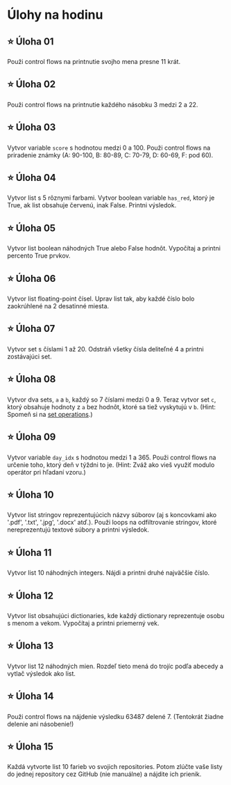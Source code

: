 # Úlohy na hodinu

## ⭐ **Úloha 01**
Použi control flows na printnutie svojho mena presne 11 krát.

## ⭐ **Úloha 02**
Použi control flows na printnutie každého násobku 3 medzi 2 a 22.

## ⭐ **Úloha 03**
Vytvor variable `score` s hodnotou medzi 0 a 100. Použi control flows na priradenie známky (A: 90-100, B: 80-89, C: 70-79, D: 60-69, F: pod 60).

## ⭐ **Úloha 04**
Vytvor list s 5 rôznymi farbami. Vytvor boolean variable `has_red`, ktorý je True, ak list obsahuje červenú, inak False. Printni výsledok.

## ⭐ **Úloha 05**
Vytvor list boolean náhodných True alebo False hodnôt. Vypočítaj a printni percento True prvkov.

## ⭐ **Úloha 06**
Vytvor list floating-point čísel. Uprav list tak, aby každé číslo bolo zaokrúhlené na 2 desatinné miesta.

## ⭐ **Úloha 07**
Vytvor set s číslami 1 až 20. Odstráň všetky čísla deliteľné 4 a printni zostávajúci set.

## ⭐ **Úloha 08**
Vytvor dva sets, `a` a `b`, každý so 7 číslami medzi 0 a 9. Teraz vytvor set `c`, ktorý obsahuje hodnoty z `a` bez hodnôt, ktoré sa tiež vyskytujú v `b`. (Hint: Spomeň si na [set operations](https://www.w3schools.com/python/python_operators.asp).)

## ⭐ **Úloha 09**
Vytvor variable `day_idx` s hodnotou medzi 1 a 365. Použi control flows na určenie toho, ktorý deň v týždni to je. (Hint: Zváž ako vieš využiť modulo operátor pri hľadaní vzoru.)

## ⭐ **Úloha 10**
Vytvor list stringov reprezentujúcich názvy súborov (aj s koncovkami ako '.pdf', '.txt', '.jpg', '.docx' atď.). Použi loops na odfiltrovanie stringov, ktoré nereprezentujú textové súbory a printni výsledok.

## ⭐ **Úloha 11**
Vytvor list 10 náhodných integers. Nájdi a printni druhé najväčšie číslo.

## ⭐ **Úloha 12**
Vytvor list obsahujúci dictionaries, kde každý dictionary reprezentuje osobu s menom a vekom. Vypočítaj a printni priemerný vek.

## ⭐ **Úloha 13**
Vytvor list 12 náhodných mien. Rozdeľ tieto mená do trojíc podľa abecedy a vytlač výsledok ako list.

## ⭐ **Úloha 14**
Použi control flows na nájdenie výsledku 63487 delené 7. (Tentokrát žiadne delenie ani násobenie!)

## ⭐ **Úloha 15**
Každá vytvorte list 10 farieb vo svojich repositories. Potom zlúčte vaše listy do jednej repository cez GitHub (nie manuálne) a nájdite ich prienik.
